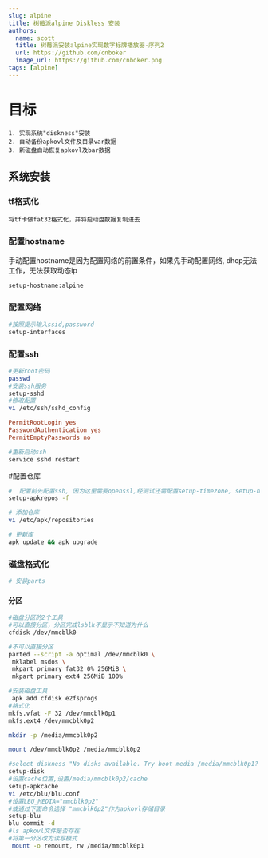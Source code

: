 ```yaml
---
slug: alpine 
title: 树莓派alpine Diskless 安装
authors:
  name: scott
  title: 树莓派安装alpine实现数字标牌播放器-序列2
  url: https://github.com/cnboker
  image_url: https://github.com/cnboker.png
tags: [alpine]
---
```


# 目标
    1. 实现系统"diskness"安装
    2. 自动备份apkovl文件及目录var数据
    3. 新磁盘自动恢复apkovl及bar数据

## 系统安装

### tf格式化

    将tf卡做fat32格式化，并将启动盘数据复制进去
### 配置hostname

手动配置hostname是因为配置网络的前置条件，如果先手动配置网络, dhcp无法工作，无法获取动态ip
    
```bash
setup-hostname:alpine
```

### 配置网络

```bash
#按照提示输入ssid,password
setup-interfaces

```

### 配置ssh

```bash
#更新root密码
passwd
#安装ssh服务
setup-sshd
#修改配置
vi /etc/ssh/sshd_config
```

```ini
PermitRootLogin yes
PasswordAuthentication yes
PermitEmptyPasswords no
```

```bash
#重新启动ssh
service sshd restart
```

#配置仓库

```bash
#  配置前先配置ssh, 因为这里需要openssl,经测试还需配置setup-timezone, setup-ntp
setup-apkrepos -f

# 添加仓库
vi /etc/apk/repositories

# 更新库
apk update && apk upgrade
```

### 磁盘格式化

```bash
# 安装parts

```
#### 分区

```bash
#磁盘分区的2个工具
#可以直接分区，分区完成lsblk不显示不知道为什么
cfdisk /dev/mmcblk0

#不可以直接分区
parted --script -a optimal /dev/mmcblk0 \
 mklabel msdos \
 mkpart primary fat32 0% 256MiB \
 mkpart primary ext4 256MiB 100%

#安装磁盘工具
 apk add cfdisk e2fsprogs
#格式化
mkfs.vfat -F 32 /dev/mmcblk0p1
mkfs.ext4 /dev/mmcblk0p2

mkdir -p /media/mmcblk0p2

mount /dev/mmcblk0p2 /media/mmcblk0p2

#select diskness "No disks available. Try boot media /media/mmcblk0p1? (y/n) [n],选择n" ,确保diskness模式工作
setup-disk 
#设置cache位置,设置/media/mmcblk0p2/cache
setup-apkcache
vi /etc/blu/blu.conf
#设置LBU_MEDIA="mmcblk0p2"
#或通过下面命令选择 "mmcblk0p2"作为apkovl存储目录
setup-blu
blu commit -d
#ls apkovl文件是否存在
#将第一分区改为读写模式
 mount -o remount, rw /media/mmcblk0p1
```

